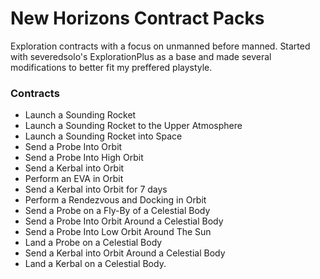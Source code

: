 # New Horizons Contract Packs

Exploration contracts with a focus on unmanned before manned.  Started with severedsolo's ExplorationPlus as a base and made several modifications to better fit my preffered playstyle.


### Contracts

* Launch a Sounding Rocket
* Launch a Sounding Rocket to the Upper Atmosphere
* Launch a Sounding Rocket into Space
* Send a Probe Into Orbit
* Send a Probe Into High Orbit
* Send a Kerbal into Orbit
* Perform an EVA in Orbit
* Send a Kerbal into Orbit for 7 days
* Perform a Rendezvous and Docking in Orbit
* Send a Probe on a Fly-By of a Celestial Body
* Send a Probe Into Orbit Around a Celestial Body
* Send a Probe Into Low Orbit Around The Sun
* Land a Probe on a Celestial Body
* Send a Kerbal into Orbit Around a Celestial Body
* Land a Kerbal on a Celestial Body.
